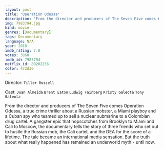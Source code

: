 ```yaml
---
layout: post
title: "Operation Odessa"
description: "From the director and producers of The Seven Five comes Operation Odessa, a true crime thriller about a Russian mobster, a Miami playboy and a Cuban spy who teamed up to sell a nuclear submarine to a Colombian drug cartel. A gangster epic that hopscotches from Brooklyn to Miami and Cali to Moscow, the documentary tells the story of three friends who set out to hustle the Russian mob, the Cali cartel, and the DEA for the score of a lifetime. The tale became an international media sensation. But the truth about what really happened has remained an underworld my.."
img: 7983794.jpg
kind: movie
genres: [Documentary]
tags: Documentary 
language: N/A
year: 2018
imdb_rating: 7.8
votes: 3068
imdb_id: 7983794
netflix_id: 80202236
color: 472d30
---
```

Director: `Tiller Russell`  

Cast: `Juan Almeida` `Brent Eaton` `Ludwig Fainberg` `Kristy Galeota` `Tony Galeota` 

From the director and producers of The Seven Five comes Operation Odessa, a true crime thriller about a Russian mobster, a Miami playboy and a Cuban spy who teamed up to sell a nuclear submarine to a Colombian drug cartel. A gangster epic that hopscotches from Brooklyn to Miami and Cali to Moscow, the documentary tells the story of three friends who set out to hustle the Russian mob, the Cali cartel, and the DEA for the score of a lifetime. The tale became an international media sensation. But the truth about what really happened has remained an underworld myth - until now.